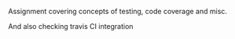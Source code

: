 Assignment covering concepts of testing, code coverage and misc.

And also checking travis CI integration
